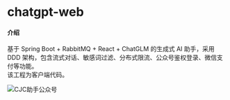 # chatgpt-web
#### 介绍
基于 Spring Boot + RabbitMQ + React + ChatGLM 的生成式 AI 助手，采用 DDD 架构，包含流式对话、敏感词过滤、分布式限流、公众号鉴权登录、微信支付等功能。
<br>该工程为客户端代码。

![CJC助手公众号](https://foruda.gitee.com/images/1709141263149708274/02924ae6_11987601.png "CJC助手二维码.png")

